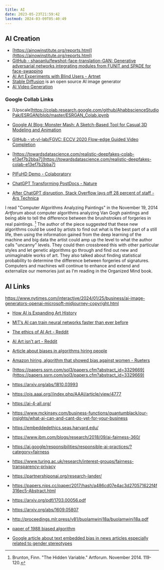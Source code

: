 ```yaml
---
title: AI
date: 2023-05-23T21:59:42
lastmod: 2024-03-09T05:40:49
---
```


## AI Creation

- [https://ainowinstitute.org/reports.html](https://ainowinstitute.org/reports.html)
- [GitHub - shaoanlu/fewshot-face-translation-GAN: Generative adversarial networks integrating modules from FUNIT and SPADE for face-swapping](https://github.com/shaoanlu/fewshot-face-translation-GAN)
- [AI Art Experiments with Blind Users - Artnet](https://news.artnet.com/art-world/ai-art-experiments-blind-users-2368599)
- [Stable Diffusion](stable-diffusion.md) is an open source AI image generator
- [AI Video Generation](../courses/time-based-strategies/2023-fall/drafts/ai-video-generation.md)

### Google Collab Links

- [Upscale]https://colab.research.google.com/github/AhabbscienceStudioPak/ESRGAN/blob/master/ESRGAN_Colab.ipynb
- [Google AI Blog: Monster Mash: A Sketch-Based Tool for Casual 3D Modeling and Animation](https://ai.googleblog.com/2021/04/monster-mash-sketch-based-tool-for.html?m=1)

- [GitHub - vt-vl-lab/FGVC: ECCV 2020 Flow-edge Guided Video Completion](https://github.com/vt-vl-lab/FGVC#)
- [https://towardsdatascience.com/realistic-deepfakes-colab-e13ef7b2bba7](https://towardsdatascience.com/realistic-deepfakes-colab-e13ef7b2bba7)
- [PIFuHD Demo - Colaboratory](https://colab.research.google.com/drive/11z58bl3meSzo6kFqkahMa35G5jmh2Wgt)
- [ChatGPT Transforming PostDocs - Nature](https://www.nature.com/articles/d41586-023-03235-8)
- [After ChatGPT disruption, Stack Overflow lays off 28 percent of staff - Ars Technica](https://arstechnica.com/gadgets/2023/10/after-chatgpt-disruption-stack-overflow-lays-off-28-percent-of-staff/)

I read "Computer Algorithms Analyzing Paintings" in the November 19, 2014 _Artforum_ about computer algorithms analyzing Van Gogh paintings and being able to tell the difference between the brushstrokes of forgeries in real paintings. [^1] The author of the piece suggested that these new algorithms could be used by artists to find out what is the best part of a still life, then using the information gained from the deep learning of the machine and big data the artist could amp up the level to what the author calls "uncanny" levels. They could then crossbreed this with other particular styles and let genetic algorithms go through and find out new and unimaginable works of art. They also talked about finding statistical probability to determine the difference between forgeries of signatures. Computers and machines will continue to enhance and extend and externalize our memories just as I'm reading in the Organized Mind book.

## AI Links

https://www.nytimes.com/interactive/2024/01/25/business/ai-image-generators-openai-microsoft-midjourney-copyright.html

- [How AI is Expanding Art History](https://www.nature.com/articles/d41586-023-03604-3)

- [MIT’s AI can train neural networks faster than ever before](https://www.engadget.com/2019/03/22/mit-ai-automated-neural-network-design/)
- [The ethics of AI Art - Reddit](https://www.reddit.com/r/CGPGrey/comments/x6ec45/the_ethics_of_ai_art/)
- [AI Art isn't art - Reddit](https://www.reddit.com/r/ArtistLounge/comments/x2uy7j/ai_art_isnt_art/)
- [Article about biases in algorithms hiring people](https://www.nber.org/papers/w9873)
- [Amazon hiring, algorithm that showed bias against women - Rueters](https://www.reuters.com/article/us-amazon-com-jobs-automation-insight/amazon-scraps-secret-ai-recruiting-tool-that-showed-bias-against-women-idUSKCN1MK08G)
- [https://papers.ssrn.com/sol3/papers.cfm?abstract_id=3329669](https://papers.ssrn.com/sol3/papers.cfm?abstract_id=3329669)
- https://arxiv.org/abs/1810.03993
- https://ojs.aaai.org//index.php/AAAI/article/view/4777
- https://ai-4-all.org/
- https://www.mckinsey.com/business-functions/quantumblack/our-insights/what-ai-can-and-cant-do-yet-for-your-business
- https://embeddedethics.seas.harvard.edu/
- https://www.ibm.com/blogs/research/2018/09/ai-fairness-360/
- https://ai.google/responsibilities/responsible-ai-practices/?category=fairness
- https://www.turing.ac.uk/research/interest-groups/fairness-transparency-privacy
- https://partnershiponai.org/research-lander/
- https://papers.nips.cc/paper/2017/hash/a486cd07e4ac3d270571622f4f316ec5-Abstract.html
- https://arxiv.org/pdf/1703.00056.pdf
- https://arxiv.org/abs/1609.05807
- http://proceedings.mlr.press/v81/buolamwini18a/buolamwini18a.pdf
- [paper of 1988 biased algorithm](https://www.ncbi.nlm.nih.gov/pmc/articles/PMC2545288/?page=1)
- [Google article about text embedded bias in news articles especially related to gender stereotypes](https://developers.googleblog.com/2018/04/text-embedding-models-contain-bias.html?m=1)

[^1]: Brunton, Finn. "The Hidden Variable." Artforum. November 2014. 119-120.

